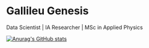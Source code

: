 # Gallileu Genesis
Data Scientist | IA Researcher | MSc in Applied Physics

[![Anurag's GitHub stats](https://github-readme-stats.vercel.app/api?username=gallileugenesis&show_icons=true&theme=radical)](https://github.com/gallileugenesis/github-readme-stats)
 
